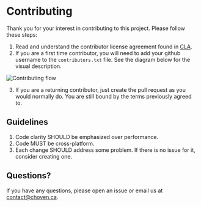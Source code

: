 Contributing
============

Thank you for your interest in contributing to this project. Please follow these steps:


1. Read and understand the contributor license agreement found in [CLA](CLA.md).
2. If you are a first time contributor, you will need to add your github username to the `contributors.txt` file. See the diagram below for the visual description.

  ![Contributing flow](docs/images/contributing.png)

3. If you are a returning contributor, just create the pull request as you would normally do. You are still bound by the terms previously agreed to.

Guidelines
----------

1. Code clarity SHOULD be emphasized over performance.
2. Code MUST be cross-platform.
3. Each change SHOULD address some problem. If there is no issue for it, consider creating one.

Questions?
----------
If you have any questions, please open an issue or email us at contact@choven.ca.